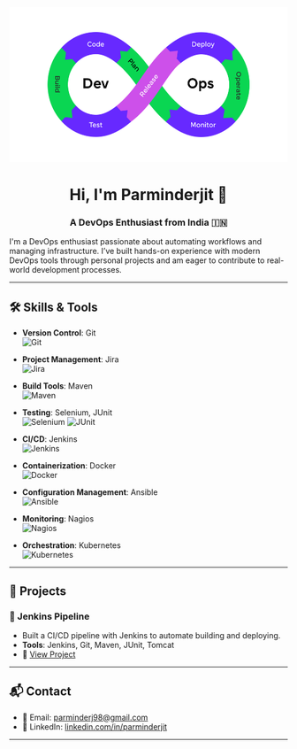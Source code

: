 <p align="center">
  <img src="https://raw.githubusercontent.com/parminder911/parminder911/main/banner.jpg" alt="DevOps Banner" height="280">
</p>

<h1 align="center">Hi, I'm Parminderjit 👋</h1>
<h3 align="center">A DevOps Enthusiast from India 🇮🇳</h3>

I'm a DevOps enthusiast passionate about automating workflows and managing infrastructure. I’ve built hands-on experience with modern DevOps tools through personal projects and am eager to contribute to real-world development processes.

---

## 🛠️ Skills & Tools

- **Version Control**: Git  
  <img src="https://cdn.jsdelivr.net/gh/devicons/devicon/icons/git/git-original.svg" width="40" alt="Git"/>

- **Project Management**: Jira  
  <img src="https://cdn.jsdelivr.net/gh/devicons/devicon/icons/jira/jira-original.svg" width="40" alt="Jira"/>

- **Build Tools**: Maven  
  <img src="https://cdn.jsdelivr.net/gh/devicons/devicon/icons/maven/maven-original.svg" width="40" alt="Maven"/>

- **Testing**: Selenium, JUnit  
  <img src="https://cdn.jsdelivr.net/gh/devicons/devicon/icons/selenium/selenium-original.svg" width="40" alt="Selenium"/>
  <img src="https://img.shields.io/badge/JUnit-25A162?style=flat&logo=junit5&logoColor=white" height="25" alt="JUnit"/>

- **CI/CD**: Jenkins  
  <img src="https://cdn.jsdelivr.net/gh/devicons/devicon/icons/jenkins/jenkins-original.svg" width="40" alt="Jenkins"/>

- **Containerization**: Docker  
  <img src="https://cdn.jsdelivr.net/gh/devicons/devicon/icons/docker/docker-original.svg" width="40" alt="Docker"/>

- **Configuration Management**: Ansible  
  <img src="https://cdn.jsdelivr.net/gh/devicons/devicon/icons/ansible/ansible-original.svg" width="40" alt="Ansible"/>

- **Monitoring**: Nagios  
  <img src="https://img.shields.io/badge/Nagios-000000?style=flat&logo=nagios&logoColor=white" height="25" alt="Nagios"/>

- **Orchestration**: Kubernetes  
  <img src="https://cdn.jsdelivr.net/gh/devicons/devicon/icons/kubernetes/kubernetes-plain.svg" width="40" alt="Kubernetes"/>

---

## 📁 Projects

### 🚀 Jenkins Pipeline
- Built a CI/CD pipeline with Jenkins to automate building and deploying.
- **Tools**: Jenkins, Git, Maven, JUnit, Tomcat  
- 🔗 [View Project](https://github.com/parminder911/javajenkins)

---

## 📬 Contact

- 📧 Email: [parminderj98@gmail.com](mailto:parminderj98@gmail.com)  
- 🔗 LinkedIn: [linkedin.com/in/parminderjit](https://www.linkedin.com/in/parminderjit)

---
<!--
## 📊 GitHub Stats

<p align="center">
  <img src="https://github-readme-stats.vercel.app/api?username=parminder911&show_icons=true&theme=radical" alt="GitHub Stats" />
</p>

-->
